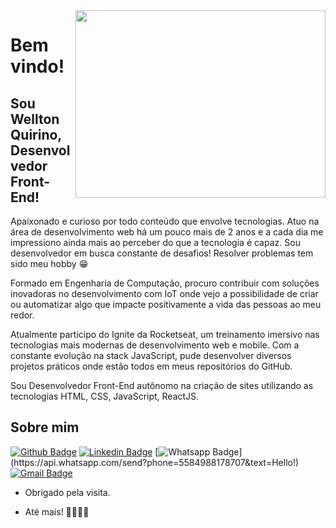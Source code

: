 <img align="right" width="400" height="300" src="https://user-images.githubusercontent.com/12499627/109495092-8c5f1e80-7a6d-11eb-9bde-851e93f30f3b.gif">

# Bem vindo!
 
## Sou Wellton Quirino, Desenvolvedor Front-End!
 
Apaixonado e curioso por todo conteúdo que envolve tecnologias. Atuo na área de desenvolvimento web há um pouco mais de 2 anos e a cada dia me impressiono ainda mais ao perceber do que a tecnologia é capaz. Sou desenvolvedor em busca constante de desafios! Resolver problemas tem sido meu hobby 😁

Formado em Engenharia de Computação, procuro contribuir com soluções inovadoras no desenvolvimento com IoT onde vejo a possibilidade de criar ou automatizar algo que impacte positivamente a vida das pessoas ao meu redor.

Atualmente participo do Ignite da Rocketseat, um treinamento imersivo nas tecnologias mais modernas de desenvolvimento web e mobile. Com a constante evolução na stack JavaScript, pude desenvolver diversos projetos práticos onde estão todos em meus repositórios do GitHub.

Sou Desenvolvedor Front-End autônomo na criação de sites utilizando as tecnologias HTML, CSS, JavaScript, ReactJS.
 
 
## Sobre mim 
[![Github Badge](https://img.shields.io/badge/-Github-000?style=flat-square&logo=Github&logoColor=white&link=https://github.com/WelltonQ)](https://github.com/WelltonQ)
[![Linkedin Badge](https://img.shields.io/badge/-LinkedIn-blue?style=flat-square&logo=Linkedin&logoColor=white&link=https://www.linkedin.com/in/welltonquirino95/)](https://www.linkedin.com/in/welltonquirino95/)
[![Whatsapp Badge](https://img.shields.io/badge/-Whatsapp-4CA143?style=flat-square&labelColor=4CA143&logo=whatsapp&logoColor=white&link=https://api.whatsapp.com/send?phone=5584988178707&text=Hello!)](https://api.whatsapp.com/send?phone=5584988178707&text=Hello!)
[![Gmail Badge](https://img.shields.io/badge/-Gmail-c14438?style=flat-square&logo=Gmail&logoColor=white&link=mailto:welltonquirino@gmail.com)](mailto:welltonquirino@gmail.com)
 
- Obrigado pela visita. 
 
- Até mais! 🙋‍♂️👨‍💻
